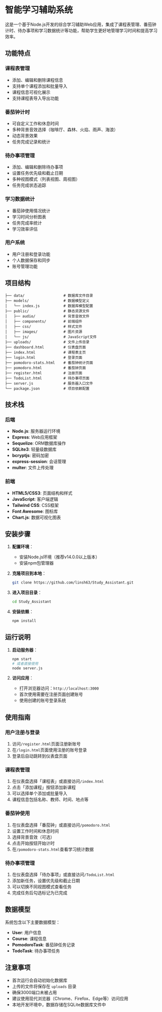 # 智能学习辅助系统

这是一个基于Node.js开发的综合学习辅助Web应用，集成了课程表管理、番茄钟计时、待办事项和学习数据统计等功能，帮助学生更好地管理学习时间和提高学习效率。

## 功能特点

### 课程表管理
- 添加、编辑和删除课程信息
- 支持单个课程添加和批量导入
- 课程信息可视化展示
- 支持课程表导入导出功能

### 番茄钟计时
- 可自定义工作和休息时间
- 多种背景音效选择（咖啡厅、森林、火焰、雨声、海浪）
- 动态背景效果
- 任务完成记录和统计

### 待办事项管理
- 添加、编辑和删除待办事项
- 设置任务优先级和截止日期
- 多种视图模式（列表视图、周视图）
- 任务完成状态追踪

### 学习数据统计
- 番茄钟使用情况统计
- 学习时间分析图表
- 任务完成率统计
- 学习效率评估

### 用户系统
- 用户注册和登录功能
- 个人数据保存和同步
- 账号管理功能

## 项目结构

```
├── data/                  # 数据库文件目录
├── models/                # 数据模型定义
│   └── index.js           # 数据库模型配置
├── public/                # 静态资源文件
│   ├── audio/             # 背景音效文件
│   ├── components/        # 前端组件
│   ├── css/               # 样式文件
│   ├── images/            # 图片资源
│   └── js/                # JavaScript文件
├── uploads/               # 文件上传目录
├── dashboard.html         # 仪表盘页面
├── index.html             # 课程表主页
├── login.html             # 登录页面
├── pomodoro-stats.html    # 番茄钟统计页面
├── pomodoro.html          # 番茄钟页面
├── register.html          # 注册页面
├── TodoList.html          # 待办事项页面
├── server.js              # 服务器入口文件
└── package.json           # 项目依赖配置
```

## 技术栈

### 后端
- **Node.js**: 服务器运行环境
- **Express**: Web应用框架
- **Sequelize**: ORM数据库操作
- **SQLite3**: 轻量级数据库
- **bcryptjs**: 密码加密
- **express-session**: 会话管理
- **multer**: 文件上传处理

### 前端
- **HTML5/CSS3**: 页面结构和样式
- **JavaScript**: 客户端逻辑
- **Tailwind CSS**: CSS框架
- **Font Awesome**: 图标库
- **Chart.js**: 数据可视化图表

## 安装步骤

1. **配置环境**：
   - 安装Node.js环境（推荐v14.0.0以上版本）
   - 安装npm包管理器

2. **克隆项目到本地**：
   ```bash
   git clone https://github.com/linsh63/Study_Assistant.git
   ```

3. **进入项目目录**：
   ```bash
   cd Study_Assistant
   ```

4. **安装依赖**：
   ```bash
   npm install
   ```

## 运行说明

1. **启动服务器**：
   ```bash
   npm start
   # 或者直接使用
   node server.js
   ```

2. **访问应用**：
   - 打开浏览器访问：`http://localhost:3000`
   - 首次使用需要在注册页面创建账号
   - 使用创建的账号登录系统

## 使用指南

### 用户注册与登录
1. 访问`/register.html`页面注册新账号
2. 在`/login.html`页面使用注册的账号登录
3. 登录后自动跳转到仪表盘页面

### 课程表管理
1. 在仪表盘选择「课程表」或直接访问`/index.html`
2. 点击「添加课程」按钮添加新课程
3. 可以选择单个添加或批量导入
4. 课程信息包括名称、教师、时间、地点等

### 番茄钟使用
1. 在仪表盘选择「番茄钟」或直接访问`/pomodoro.html`
2. 设置工作时间和休息时间
3. 选择背景音效（可选）
4. 点击开始按钮开始计时
5. 在`/pomodoro-stats.html`查看学习统计数据

### 待办事项管理
1. 在仪表盘选择「待办事项」或直接访问`/TodoList.html`
2. 添加新任务，设置优先级和截止日期
3. 可以切换不同视图模式查看任务
4. 完成任务后勾选标记为已完成

## 数据模型

系统包含以下主要数据模型：

- **User**: 用户信息
- **Course**: 课程信息
- **PomodoroTask**: 番茄钟任务记录
- **TodoTask**: 待办事项任务

## 注意事项

- 首次运行会自动初始化数据库
- 上传的文件将保存在 `uploads` 目录
- 确保3000端口未被占用
- 建议使用现代浏览器（Chrome、Firefox、Edge等）访问应用
- 本地开发环境中，数据存储在SQLite数据库文件中